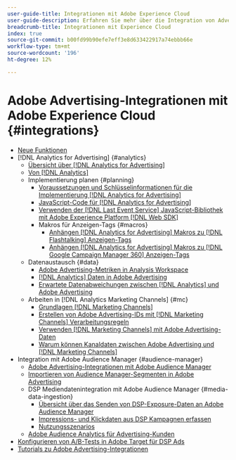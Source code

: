 ```yaml
---
user-guide-title: Integrationen mit Adobe Experience Cloud
user-guide-description: Erfahren Sie mehr über die Integration von Advertising DSP und Advertising Search mit anderen Adobe Experience Cloud-Produkten und -Services.
breadcrumb-title: Integrationen mit Experience Cloud
index: true
source-git-commit: b00fd99b90efe7eff3e8d633422917a74ebbb66e
workflow-type: tm+mt
source-wordcount: '196'
ht-degree: 12%

---
```



# Adobe Advertising-Integrationen mit Adobe Experience Cloud {#integrations}

<!--  ADD LATER: and Adobe Experience Platform -->

+ [Neue Funktionen](/help/integrations/home.md)
+ [!DNL Analytics for Advertising] {#analytics}
   + [Übersicht über [!DNL Analytics for Advertising]](/help/integrations/analytics/overview.md)
   + [Von [!DNL Analytics]](/help/integrations/analytics/ids.md)
   + Implementierung planen {#planning}
      + [Voraussetzungen und Schlüsselinformationen für die Implementierung [!DNL Analytics for Advertising]](/help/integrations/analytics/prerequisites.md)
      + [JavaScript-Code für [!DNL Analytics for Advertising]](/help/integrations/analytics/javascript.md)
      + [Verwenden der [!DNL Last Event Service] JavaScript-Bibliothek mit Adobe Experience Platform [!DNL Web SDK]](/help/integrations/analytics/web-sdk.md)
      + Makros für Anzeigen-Tags {#macros}
         + [Anhängen [!DNL Analytics for Advertising] Makros zu [!DNL Flashtalking] Anzeigen-Tags](/help/integrations/analytics/macros-flashtalking.md)
         + [Anhängen [!DNL Analytics for Advertising] Makros zu [!DNL Google Campaign Manager 360] Anzeigen-Tags](/help/integrations/analytics/macros-google-campaign-manager.md)
   + Datenaustausch {#data}
      + [Adobe Advertising-Metriken in Analysis Workspace](/help/integrations/analytics/advertising-cloud-metrics-in-analytics.md)
      + [[!DNL Analytics] Daten in Adobe Advertising](/help/integrations/analytics/analytics-data-in-advertising-cloud.md)
      + [Erwartete Datenabweichungen zwischen [!DNL Analytics] und Adobe Advertising](/help/integrations/analytics/data-variances.md)
   + Arbeiten in [!DNL Analytics Marketing Channels] {#mc}
      + [Grundlagen [!DNL Marketing Channels]](/help/integrations/analytics/marketing-channels/mc-overview.md)
      + [Erstellen von Adobe Advertising-IDs mit [!DNL Marketing Channels] Verarbeitungsregeln](/help/integrations/analytics/marketing-channels/mc-ids.md)
      + [Verwenden [!DNL Marketing Channels] mit Adobe Advertising-Daten](/help/integrations/analytics/marketing-channels/mc-ac-data.md)
      + [Warum können Kanaldaten zwischen Adobe Advertising und [!DNL Marketing Channels]](/help/integrations/analytics/marketing-channels/mc-data-variances.md)
+ Integration mit Adobe Audience Manager {#audience-manager}
   + [Adobe Advertising-Integrationen mit Adobe Audience Manager](/help/integrations/audience-manager/overview.md)
   + [Importieren von Audience Manager-Segmenten in Adobe Advertising](/help/integrations/audience-manager/import-audiences.md)
   + DSP Mediendatenintegration mit Adobe Audience Manager {#media-data-ingestion}
      + [Übersicht über das Senden von DSP-Exposure-Daten an Adobe Audience Manager](/help/integrations/audience-manager/media-data-integration/overview.md)
      + [Impressions- und Klickdaten aus DSP Kampagnen erfassen](/help/integrations/audience-manager/media-data-integration/collect.md)
      + [Nutzungsszenarios](/help/integrations/audience-manager/media-data-integration/use-cases.md)
   + [Adobe Audience Analytics für Advertising-Kunden](/help/integrations/audience-manager/audience-analytics.md)
+ [Konfigurieren von A/B-Tests in Adobe Target für DSP Ads](/help/integrations/target/overview-ab-tests.md)
+ [Tutorials zu Adobe Advertising-Integrationen](https://experienceleague.adobe.com/docs/advertising-cloud-learn/tutorials/overview.html)<!-- rename if the tutorials TOC structure changes -->
